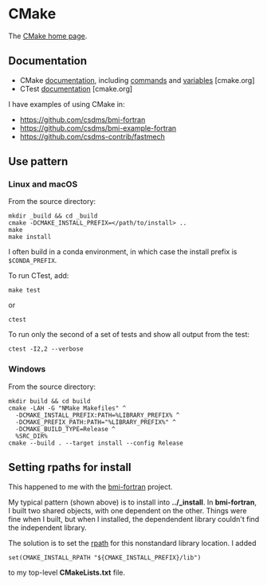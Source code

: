 # CMake

The [CMake home page](http://www.cmake.org/).

## Documentation

* CMake [documentation](http://www.cmake.org/cmake/help/v3.0/index.html), including [commands](http://www.cmake.org/cmake/help/v3.0/manual/cmake-commands.7.html) and [variables](http://www.cmake.org/cmake/help/v3.0/manual/cmake-variables.7.html) [cmake.org]
* CTest [documentation](http://www.cmake.org/Wiki/CMake/Testing_With_CTest) [cmake.org]

I have examples of using CMake in:

* https://github.com/csdms/bmi-fortran
* https://github.com/csdms/bmi-example-fortran
* https://github.com/csdms-contrib/fastmech

## Use pattern

### Linux and macOS

From the source directory:

    mkdir _build && cd _build
    cmake -DCMAKE_INSTALL_PREFIX=</path/to/install> ..
    make
    make install

I often build in a conda environment,
in which case the install prefix is `$CONDA_PREFIX`.

To run CTest, add:

    make test

or

    ctest

To run only the second of a set of tests and show all output from the test:

    ctest -I2,2 --verbose

### Windows

From the source directory:
```
mkdir build && cd build
cmake -LAH -G "NMake Makefiles" ^
  -DCMAKE_INSTALL_PREFIX:PATH=%LIBRARY_PREFIX% ^
  -DCMAKE_PREFIX_PATH:PATH="%LIBRARY_PREFIX%" ^
  -DCMAKE_BUILD_TYPE=Release ^
  %SRC_DIR%
cmake --build . --target install --config Release
```

## Setting rpaths for install

This happened to me with the
[bmi-fortran](https://github.com/csdms/bmi-fortran) project.

My typical pattern (shown above) is to install into **../_install**.
In **bmi-fortran**,
I built two shared objects,
with one dependent on the other.
Things were fine when I built,
but when I installed,
the dependendent library couldn't find the independent library.

The solution is to set the [rpath](https://en.wikipedia.org/wiki/Rpath)
for this nonstandard library location.
I added

    set(CMAKE_INSTALL_RPATH "${CMAKE_INSTALL_PREFIX}/lib")

to my top-level **CMakeLists.txt** file.
